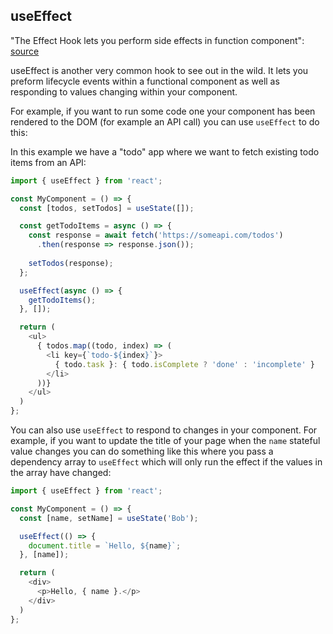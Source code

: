 ## useEffect 

"The Effect Hook lets you perform side effects in function component": [source](https://reactjs.org/docs/hooks-effect.html)

useEffect is another very common hook to see out in the wild. It lets you preform lifecycle events within a functional component as well as responding to values changing within your component. 

For example, if you want to run some code one your component has been rendered to the DOM (for example an API call) you can use `useEffect` to do this:

In this example we have a "todo" app where we want to fetch existing todo items from an API: 
```js
import { useEffect } from 'react';

const MyComponent = () => {
  const [todos, setTodos] = useState([]);

  const getTodoItems = async () => {
    const response = await fetch('https://someapi.com/todos')
      .then(response => response.json());
    
    setTodos(response);
  };

  useEffect(async () => {
    getTodoItems();
  }, []);

  return (
    <ul>
      { todos.map((todo, index) => (
        <li key={`todo-${index}`}>
          { todo.task }: { todo.isComplete ? 'done' : 'incomplete' }
        </li>
      ))}
    </ul>
  )
};
```

You can also use `useEffect` to respond to changes in your component. For example, if you want to update the title of your page when the `name` stateful value changes you can do something like this where you pass a dependency array to `useEffect` which will only run the effect if the values in the array have changed:

```js
import { useEffect } from 'react';

const MyComponent = () => {
  const [name, setName] = useState('Bob');

  useEffect(() => {
    document.title = `Hello, ${name}`;
  }, [name]);

  return (
    <div>
      <p>Hello, { name }.</p>
    </div>
  )
};
```
